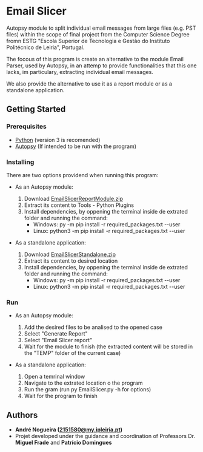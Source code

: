 # Email Slicer

Autopsy module to split individual email messages from large files (e.g. PST files) within the scope of final project from the Computer Science 
Degree fromn ESTG "Escola Superior de Tecnologia e Gestão do Instituto Politécnico de Leiria", Portugal.

The focous of this program is create an alternative to the module Email Parser, used by Autopsy, in an attemp to provide functionalities that this one lacks, im particulary, extracting individual email messages.

We also provide the alternative to use it as a report module or as a standalone application.


## Getting Started

### Prerequisites

* [Python](https://www.python.org/) (version 3 is recomended)
* [Autopsy](https://www.autopsy.com/) (If intended to be run with the program) 

### Installing

There are two options providend when running this program:

* As an Autopsy module:
    1. Download [EmailSlicerReportModule.zip](https://github.com/labcif/EmailSlicer/releases/download/v0.1/EmailSlicerReportModule.zip) 
    2. Extract its content to Tools - Python Plugins 
    3. Install dependencies, by oppening the terminal inside de extrated folder and running the command: 
        * Windows: py -m pip install -r required_packages.txt --user
        * Linux: python3 -m pip install -r required_packages.txt --user
    
    
* As a standalone application:
    1. Download [EmailSlicerStandalone.zip](https://github.com/labcif/EmailSlicer/releases/download/v0.1/EmailSlicerStandalone.zip)
    2. Extract its content to desired location
    3. Install dependencies, by oppening the terminal inside de extrated folder and running the command: 
        * Windows: py -m pip install -r required_packages.txt --user
        * Linux: python3 -m pip install -r required_packages.txt --user

### Run

* As an Autopsy module:
    1. Add the desired files to be analised to the opened case 
    2. Select "Generate Report"
    3. Select "Email Slicer report"
    5. Wait for the module to finish (the extracted content will be stored in the "TEMP" folder of the current case)
        
* As a standalone application:
    1. Open a temrinal window
    2. Navigate to the extrated location o the program
    3. Run the gram (run py EmailSlicer.py -h for options)
    4. Wait for the program to finish

## Authors

* **André Nogueira (2151580@my.ipleiria.pt)**
* Projet developed under the guidance and coordination of Professors Dr. **Miguel Frade** and **Patrício Domingues** 